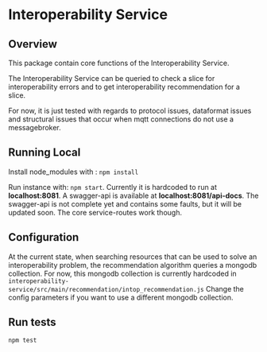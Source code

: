 # Interoperability Service

## Overview
This package contain core functions of the Interoperability Service.

The Interoperability Service can be queried to check a slice for interoperability errors and to get interoperability recommendation for a slice.

For now, it is just tested with regards to protocol issues, dataformat issues and structural issues that occur when mqtt connections do not use a messagebroker.

## Running Local
Install node_modules with : `npm install`

Run instance with: `npm start`. Currently it is hardcoded to run at **localhost:8081**. 
A swagger-api is available at **localhost:8081/api-docs**.
The swagger-api is not complete yet and contains some faults, but it will be updated soon. The core service-routes work though.  

## Configuration
At the current state, when searching resources that can be used to solve an interoperability problem, the recommendation algorithm queries a mongodb collection. 
For now, this mongodb collection is currently hardcoded in `interoperability-service/src/main/recommendation/intop_recommendation.js`
Change the config parameters if you want to use a different mongodb collection.

## Run tests
`npm test`